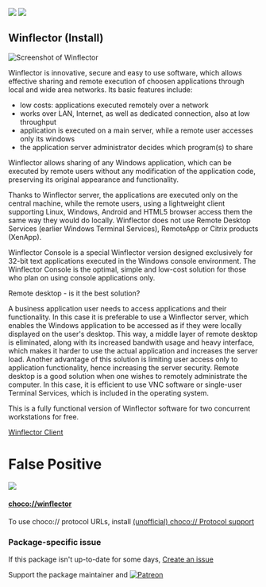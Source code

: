 [![](https://img.shields.io/chocolatey/v/winflector?color=green&label=winflector)](https://chocolatey.org/packages/winflector) [![](https://img.shields.io/chocolatey/dt/winflector)](https://chocolatey.org/packages/winflector)

## Winflector (Install)

![Screenshot of Winflector](https://www.winflector.com/uploads/images/Gallery/Sv_add_user_EN/3580/sv_003.png)

Winflector is innovative, secure and easy to use software, which allows effective sharing and remote execution of choosen applications through local and wide area networks. Its basic features include:

* low costs: applications executed remotely over a network
* works over LAN, Internet, as well as dedicated connection, also at low throughput
* application is executed on a main server, while a remote user accesses only its windows
* the application server administrator decides which program(s) to share

Winflector allows sharing of any Windows application, which can be executed by remote users without any modification of the application code, preserving its original appearance and functionality.

Thanks to Winflector server, the applications are executed only on the central machine, while the remote users, using a lightweight client supporting Linux, Windows, Android and HTML5 browser access them the same way they would do locally. Winflector does not use Remote Desktop Services (earlier Windows Terminal Services), RemoteApp or Citrix products (XenApp).

Winflector Console is a special Winflector version designed exclusively for 32-bit text applications executed in the Windows console environment. The Winflector Console is the optimal, simple and low-cost solution for those who plan on using console applications only.

Remote desktop - is it the best solution?

A business application user needs to access applications and their functionality. In this case it is preferable to use a Winflector server, which enables the Windows application to be accessed as if they were locally displayed on the user's desktop. This way, a middle layer of remote desktop is eliminated, along with its increased bandwith usage and heavy interface, which makes it harder to use the actual application and increases the server load. Another advantage of this solution is limiting user access only to application functionality, hence increasing the server security.
Remote desktop is a good solution when one wishes to remotely administrate the computer. In this case, it is efficient to use VNC software or single-user Terminal Services, which is included in the operating system.

This is a fully functional version of Winflector software for two concurrent workstations for free.

[Winflector Client](https://chocolatey.org/packages/winflector-client)

# False Positive
[![](https://cdn.jsdelivr.net/gh/tunisiano187/Chocolatey-packages@a6b799178c1da8fbf40ccda0eb235a763e71b5a8/automatic/winflector/tools/False_Positive.PNG)](https://chocolatey.org/packages/winflector)

#### [choco://winflector](choco://winflector)
To use choco:// protocol URLs, install [(unofficial) choco:// Protocol support ](https://chocolatey.org/packages/choco-protocol-support)

### Package-specific issue
If this package isn't up-to-date for some days, [Create an issue](https://github.com/tunisiano187/Chocolatey-packages/issues/new/choose)

Support the package maintainer and [![Patreon](https://cdn.jsdelivr.net/gh/tunisiano187/choco-packages@f986b7f5de3afc021180256752805698d4efbc38/icons/patreon.png)](https://www.patreon.com/tunisiano)
